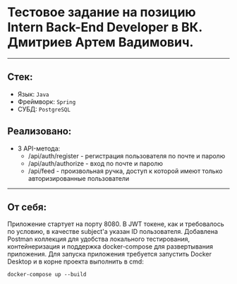 # Тестовое задание на позицию Intern Back-End Developer в ВК. Дмитриев Артем Вадимович.

---

## Стек:
- Язык: `Java`
- Фреймворк: `Spring`
- СУБД: `PostgreSQL`

## Реализовано:
- 3 API-метода:
  - /api/auth/register - регистрация пользователя по почте и паролю
  - /api/auth/authorize - вход по почте и паролю
  - /api/feed - произвольная ручка, доступ к которой имеют только авторизированные пользователи
---

## От себя:
Приложение стартует на порту 8080. В JWT токене, как и требовалось по условию, в качестве subject'а указан ID пользователя. 
Добавлена Postman коллекция для удобства локального тестирования, контейнеризация и поддержка docker-compose для развертывания приложения.
Для запуска приложения требуется запустить Docker Desktop и в 
корне проекта выполнить в cmd:
```
docker-compose up --build
```